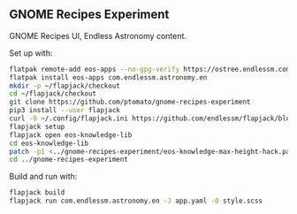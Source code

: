 ## GNOME Recipes Experiment ##

GNOME Recipes UI, Endless Astronomy content.

Set up with:
```bash
flatpak remote-add eos-apps --no-gpg-verify https://ostree.endlessm.com/ostree/eos-sdk
flatpak install eos-apps com.endlessm.astronomy.en
mkdir -p ~/flapjack/checkout
cd ~/flapjack/checkout
git clone https://github.com/ptomato/gnome-recipes-experiment
pip3 install --user flapjack
curl -O ~/.config/flapjack.ini https://github.com/endlessm/flapjack/blob/master/example.flapjack.ini
flapjack setup
flapjack open eos-knowledge-lib
cd eos-knowledge-lib
patch -p1 <../gnome-recipes-experiment/eos-knowledge-max-height-hack.patch
cd ../gnome-recipes-experiment
```

Build and run with:
```bash
flapjack build
flapjack run com.endlessm.astronomy.en -J app.yaml -O style.scss
```
